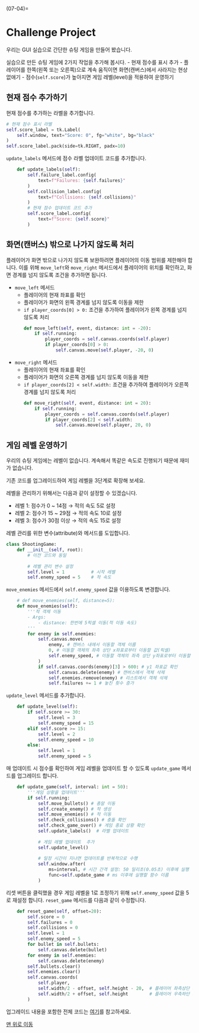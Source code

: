 (07-04)=
# Challenge Project

우리는 GUI 실습으로 간단한 슈팅 게임을 만들어 봤습니다.

실습으로 만든 슈팅 게임에 2가지 작업을 추가해 봅시다.
    - 현재 점수를 표시 추가
    - 플레이어를 한쪽(왼쪽 또는 오른쪽)으로 계속 움직이면 화면(캔버스)에서 사라지는 현상 없애기
    - 점수(`self.score`)가 높아지면 게임 레벨(level)을 적용하여 운영하기

## 현재 점수 추가하기

현재 점수를 추가하는 라벨을 추가합니다.

```python
# 현재 점수 표시 라벨
self.score_label = tk.Label(
    self.window, text="Score: 0", fg="white", bg="black"
)
self.score_label.pack(side=tk.RIGHT, padx=10)
```

`update_labels` 메서드에 점수 라벨 업데이트 코드를 추가합니다.

```python
    def update_labels(self):
        self.failure_label.config(
            text=f"Failures: {self.failures}"
        )
        self.collision_label.config(
            text=f"Collisions: {self.collisions}"
        )
        # 현재 점수 업데이트 코드 추가
        self.score_label.config(
            text=f"Score: {self.score}"
        )          

```


## 화면(캔버스) 밖으로 나가지 않도록 처리

플레이어가 화면 밖으로 나가지 않도록 보완하려면 플레이어의 이동 범위를 제한해야 합니다. 이를 위해 `move_left`와 `move_right` 메서드에서 플레이어의 위치를 확인하고, 화면 경계를 넘지 않도록 조건을 추가하면 됩니다.

- `move_left` 메서드
    - 플레이어의 현재 좌표를 확인
    - 플레이어가 화면의 왼쪽 경계를 넘지 않도록 이동을 제한
    - `if player_coords[0] > 0:` 조건을 추가하여 플레이어가 왼쪽 경계를 넘지 않도록 처리
        ```python
        def move_left(self, event, distance: int = -20):
            if self.running:
                player_coords = self.canvas.coords(self.player)
                if player_coords[0] > 0:
                    self.canvas.move(self.player, -20, 0)
        ```
- `move_right` 메서드
    - 플레이어의 현재 좌표를 확인
    - 플레이어가 화면의 오른쪽 경계를 넘지 않도록 이동을 제한
    - `if player_coords[2] < self.width:` 조건을 추가하여 플레이어가 오른쪽 경계를 넘지 않도록 처리
        ```python
        def move_right(self, event, distance: int = 20):
            if self.running:
                player_coords = self.canvas.coords(self.player)
                if player_coords[2] < self.width:
                    self.canvas.move(self.player, 20, 0)
        ```

## 게임 레벨 운영하기

우리의 슈팅 게임에는 레벨이 없습니다. 계속해서 똑같은 속도로 진행되기 때문에 재미가 없습니다.

기존 코드를 업그레이드하여 게임 레벨을 3단계로 확장해 보세요.

레벨을 관리하기 위해서는 다음과 같이 설정할 수 있겠습니다.

- 레벨 1: 점수가 0 ~ 14점  $\to$ 적의 속도 5로 설정
- 레벨 2: 점수가 15 ~ 29점  $\to$ 적의 속도 10로 설정 
- 레벨 3: 점수가 30점 이상  $\to$ 적의 속도 15로 설정

레벨 관리를 위한 변수(attribute)와 메서드를 도입합니다.

```python
class ShootingGame:
    def __init__(self, root):
        # 이전 코드와 동일
        
        # 레벨 관리 변수 설정
        self.level = 1          # 시작 레벨
        self.enemy_speed = 5    # 적 속도
```

`move_enemies` 메서드에서 `self.enemy_speed` 값을 이용하도록 변경합니다.

```python
    # def move_enemies(self, distance=5):
    def move_enemies(self):
        '''적 객체 이동
        - Args:
            - distance: 한번에 5픽셀 이동(적 이동 속도)
        '''
        for enemy in self.enemies:
            self.canvas.move(
                enemy, # 캔버스 내에서 이동할 객체 이름
                0, # 이동할 객체의 좌측 상단 x좌표로부터 이동할 값(픽셀)
                self.enemy_speed, # 이동할 객체의 좌측 상단 y좌표로부터 이동할 값(픽셀)
            )
            if self.canvas.coords(enemy)[3] > 600: # y1 좌표값 확인
                self.canvas.delete(enemy) # 캔버스에서 객체 삭제
                self.enemies.remove(enemy) # 리스트에서 객체 삭제
                self.failures += 1 # 놓친 횟수 증가
```

`update_level` 메서드를 추가합니다.

```python
    def update_level(self):
        if self.score >= 30:
            self.level = 3
            self.enemy_speed = 15
        elif self.score >= 15:
            self.level = 2
            self.enemy_speed = 10
        else:
            self.level = 1
            self.enemy_speed = 5
```

매 업데이트 시 점수를 확인하여 게임 레벨을 업데이트 할 수 있도록 `update_game` 메서드를 업그레이드 합니다.

```python
    def update_game(self, interval: int = 50):
        '''게임 상황을 업데이트'''
        if self.running:
            self.move_bullets() # 총알 이동
            self.create_enemy() # 적 생성
            self.move_enemies() # 적 이동
            self.check_collisions() # 충돌 확인
            self.check_game_over() # 게임 종료 상황 확인
            self.update_labels()  # 라벨 업데이트
            
            # 게임 레벨 업데이트  추가
            self.update_level() 
            
            # 일정 시간이 지나면 업데이트를 반복적으로 수행
            self.window.after(
                ms=interval, # 시간 간격 설정: 50 밀리초(0.05초) 이후에 실행
                func=self.update_game # ms 이후에 실행할 함수 이름
            )
```

리셋 버튼을 클릭했을 경우 게임 레벨을 1로 조정하기 위해 `self.enemy_speed` 값을 5로 재설정 합니다. 
`reset_game` 메서드를 다음과 같이 수정합니다.

```python
    def reset_game(self, offset=20):
        self.score = 0
        self.failures = 0
        self.collisions = 0
        self.level = 1
        self.enemy_speed = 5
        for bullet in self.bullets:
            self.canvas.delete(bullet)
        for enemy in self.enemies:
            self.canvas.delete(enemy)
        self.bullets.clear()
        self.enemies.clear()
        self.canvas.coords(
            self.player, 
            self.width/2 - offset, self.height - 20,  # 플레이어 좌측상단 좌표
            self.width/2 + offset, self.height        # 플레이어 우측하단 좌표
        )
```

업그레이드 내용을 포함한 전체 코드는 [여기](../solutions/ch07_solution.md)를 참고하세요.

[맨 위로 이동](07-04)
